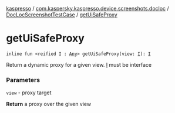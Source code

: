 [kaspresso](../../index.md) / [com.kaspersky.kaspresso.device.screenshots.docloc](../index.md) / [DocLocScreenshotTestCase](index.md) / [getUiSafeProxy](./get-ui-safe-proxy.md)

# getUiSafeProxy

`inline fun <reified I : `[`Any`](https://kotlinlang.org/api/latest/jvm/stdlib/kotlin/-any/index.html)`> getUiSafeProxy(view: `[`I`](get-ui-safe-proxy.md#I)`): `[`I`](get-ui-safe-proxy.md#I)

Return a dynamic proxy for a given view.
[I](get-ui-safe-proxy.md#I) must be interface

### Parameters

`view` - proxy target

**Return**
a proxy over the given view

